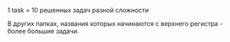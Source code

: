 1 task = 10 решенных задач разной сложности

В других папках, названия которых начинаются с верхнего регистра - более большие задачи.
